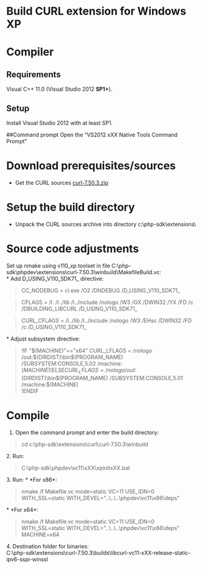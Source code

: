 # Build CURL extension for Windows XP

# Compiler

## Requirements

Visual C++ 11.0 (Visual Studio 2012 <b>SP1+</b>).


## Setup
Install Visual Studio 2012 with at least SP1.

##Command prompt
Open the “VS2012 xXX Native Tools Command Prompt”


# Download prerequisites/sources
* Get the CURL sources [curl-7.50.3.zip](https://github.com/ProgerXP/php-5.6-xp/raw/master/downloads/curl-7.50.3.zip)

# Setup the build directory
* Unpack the CURL sources archive into directory c:\php-sdk\extensions\

# Source code adjustments
Set up nmake using v110_xp toolset in file C:\php-sdk\phpdev\extensions\curl-7.50.3\winbuild\MakefileBuild.vc:  
    * Add D_USING_V110_SDK71_ directive:
      <blockquote>CC_NODEBUG  = cl.exe /O2 /DNDEBUG /D_USING_V110_SDK71_</blockquote>
      <blockquote>CFLAGS     = /I. /I../lib /I../include /nologo /W3 /GX /DWIN32 /YX /FD /c /DBUILDING_LIBCURL /D_USING_V110_SDK71_</blockquote>
      <blockquote>CURL_CFLAGS   =  /I../lib /I../include /nologo /W3 /EHsc /DWIN32 /FD /c /D_USING_V110_SDK71_</blockquote>
    * Adjust subsystem directive:
      <blockquote>!IF "$(MACHINE)"=="x64"  
                  CURL_LFLAGS   = /nologo /out:$(DIRDIST)\bin\$(PROGRAM_NAME) /SUBSYSTEM:CONSOLE,5.02 /machine:$(MACHINE)  
                  !ELSE  
                  CURL_LFLAGS   = /nologo /out:$(DIRDIST)\bin\$(PROGRAM_NAME) /SUBSYSTEM:CONSOLE,5.01 /machine:$(MACHINE)  
                  !ENDIF</blockquote>

# Compile
1. Open the command prompt and enter the build directory:
<blockquote>cd c:\php-sdk\extensions\curl\curl-7.50.3\winbuild </blockquote>
2. Run:
<blockquote>C:\php-sdk\phpdev\vc11\xXX\xpinitxXX.bat</blockquote>
3. Run:
    * *For x86*:
      <blockquote>nmake /f Makefile.vc mode=static VC=11 USE_IDN=0 WITH_SSL=static WITH_DEVEL="..\..\..\phpdev\vc11\x86\deps"</blockquote>
    * *For x64*:
      <blockquote>nmake /f Makefile.vc mode=static VC=11 USE_IDN=0 WITH_SSL=static WITH_DEVEL="..\..\..\phpdev\vc11\x86\deps" MACHINE=x64</blockquote>
4. Destination folder for binaries:<br/>
      C:\php-sdk\extensions\curl-7.50.3\builds\libcurl-vc11-xXX-release-static-ipv6-sspi-winssl<br/>
  
